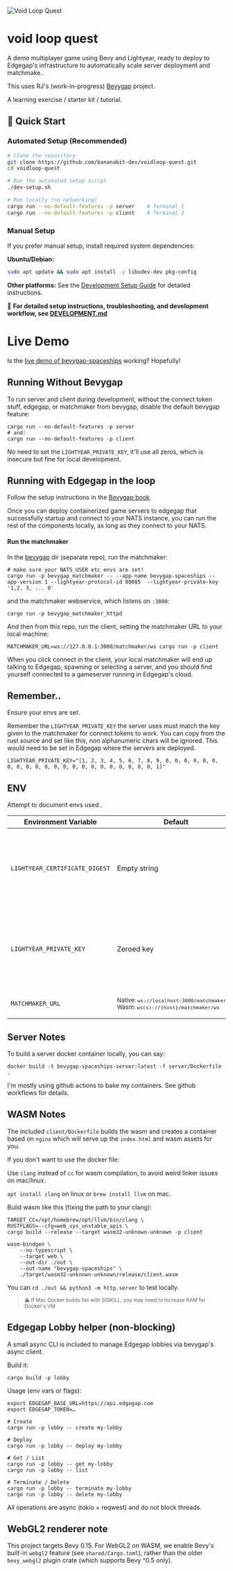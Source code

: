 ![Void Loop Quest](assets/logo.svg "Void Loop Quest")

# void loop quest


A demo multiplayer game using Bevy and Lightyear, ready to deploy to Edgegap's infrastructure to automatically scale server deployment and matchmake..

This uses RJ's (work-in-progress) [Bevygap](https://github.com/RJ/bevygap) project.

A learning exercise / starter kit / tutorial.

## 🚀 Quick Start

### Automated Setup (Recommended)
```bash
# Clone the repository
git clone https://github.com/bananabit-dev/voidloop-quest.git
cd voidloop-quest

# Run the automated setup script
./dev-setup.sh

# Run locally (no networking)
cargo run --no-default-features -p server    # Terminal 1
cargo run --no-default-features -p client    # Terminal 2
```

### Manual Setup
If you prefer manual setup, install required system dependencies:

**Ubuntu/Debian:**
```bash
sudo apt update && sudo apt install -y libudev-dev pkg-config
```

**Other platforms:** See the [Development Setup Guide](DEVELOPMENT.md) for detailed instructions.

📖 **For detailed setup instructions, troubleshooting, and development workflow, see [DEVELOPMENT.md](DEVELOPMENT.md)**

# Live Demo

Is the [live demo of bevygap-spaceships](https://game.metabrew.com/bevygap-spaceships/) working? Hopefully!

## Running Without Bevygap

To run server and client during development, without the connect token stuff, edgegap, or matchmaker from bevygap, disable the default bevygap feature:

```
cargo run --no-default-features -p server
# and:
cargo run --no-default-features -p client
```

No need to set the `LIGHTYEAR_PRIVATE_KEY`, it'll use all zeros, which is insecure but fine for local development.

## Running with Edgegap in the loop

Follow the setup instructions in the [Bevygap book](https://rj.github.io/bevygap/).

Once you can deploy containerized game servers to edgegap that successfully startup and connect to your NATS instance, you can run the rest of the components locally, as long as they connect to your NATS.

#### Run the matchmaker

In the [bevygap](https://github.com/RJ/bevygap) dir (separate repo), run the matchmaker:
```
# make sure your NATS_USER etc envs are set!
cargo run -p bevygap_matchmaker -- --app-name bevygap-spaceships --app-version 1 --lightyear-protocol-id 80085  --lightyear-private-key '1,2, 3, ... 0'
```

and the matchmaker webservice, which listens on `:3000`:

```
cargo run -p bevygap_matchmaker_httpd
```

And then from this repo, run the client, setting the matchmaker URL to your local machine:

```
MATCHMAKER_URL=ws://127.0.0.1:3000/matchmaker/ws cargo run -p client
```

When you click connect in the client, your local matchmaker will end up talking to Edgegap, spawning or selecting a server, and you should find yourself connected to a gameserver running in Edgegap's cloud.

## Remember..

Ensure your envs are set.

Remember the `LIGHTYEAR_PRIVATE_KEY` the server uses must match the key given to the matchmaker for connect tokens to work. You can copy from the rust source and set like this, non alphanumeric chars will be ignored. This would need to be set in Edgegap where the servers are deployed.

```
LIGHTYEAR_PRIVATE_KEY="[1, 2, 3, 4, 5, 6, 7, 8, 9, 0, 0, 0, 0, 0, 0, 0, 0, 0, 0, 0, 0, 0, 0, 0, 0, 0, 0, 0, 0, 0, 0, 1]"
```



## ENV

Attempt to document envs used..

| Environment Variable           | Default                                                                                                      | Description                                                                            |
| ------------------------------ | ------------------------------------------------------------------------------------------------------------ | -------------------------------------------------------------------------------------- |
| `LIGHTYEAR_CERTIFICATE_DIGEST` | Empty string                                                                                                 | Only needed if testing wasm clients without bevygap, which sets this for you           |
| `LIGHTYEAR_PRIVATE_KEY`        | Zeroed key                                                                                                   | Required when using bevygap. Must match value in matchmaker for connect tokens to work |
| `MATCHMAKER_URL`               | <small>Native:&nbsp;`ws://localhost:3000/matchmaker/ws`<br>Wasm:&nbsp;`ws(s)://{host}/matchmaker/ws`</small> | URL of the matchmaker service                                                          |

## Server Notes

To build a server docker container locally, you can say:
```
docker build -t bevygap-spaceships-server:latest -f server/Dockerfile .
```

I'm mostly using github actions to bake my containers. See github workflows for details.

## WASM Notes

The included `client/Dockerfile` builds the wasm and creates a container based on `nginx` which will serve up the `index.html` and wasm assets for you. 

If you don't want to use the docker file:

Use `clang` instead of `cc` for wasm compilation, to avoid weird linker issues on mac/linux.

`apt install clang` on linux or `brew install llvm` on mac.

Build wasm like this (fixing the path to your clang):
```
TARGET_CC=/opt/homebrew/opt/llvm/bin/clang \
RUSTFLAGS=--cfg=web_sys_unstable_apis \
cargo build --release --target wasm32-unknown-unknown -p client

wasm-bindgen \
    --no-typescript \
    --target web \
    --out-dir ./out \
    --out-name "bevygap-spaceships" \
    ./target/wasm32-unknown-unknown/release/client.wasm
```

You can `cd ./out && python3 -m http.server` to test locally.


><small>⚠️ If Mac Docker builds fail with SIGKILL, you may need to increase RAM for Docker's VM
</small>

## Edgegap Lobby helper (non-blocking)

A small async CLI is included to manage Edgegap lobbies via bevygap's async client.

Build it:

```
cargo build -p lobby
```

Usage (env vars or flags):

```
export EDGEGAP_BASE_URL=https://api.edgegap.com
export EDGEGAP_TOKEN=…

# Create
cargo run -p lobby -- create my-lobby

# Deploy
cargo run -p lobby -- deploy my-lobby

# Get / List
cargo run -p lobby -- get my-lobby
cargo run -p lobby -- list

# Terminate / Delete
cargo run -p lobby -- terminate my-lobby
cargo run -p lobby -- delete my-lobby
```

All operations are async (tokio + reqwest) and do not block threads.

## WebGL2 renderer note

This project targets Bevy 0.15. For WebGL2 on WASM, we enable Bevy's built-in `webgl2` feature
(see `shared/Cargo.toml`), rather than the older `bevy_webgl2` plugin crate (which supports Bevy ^0.5 only).
